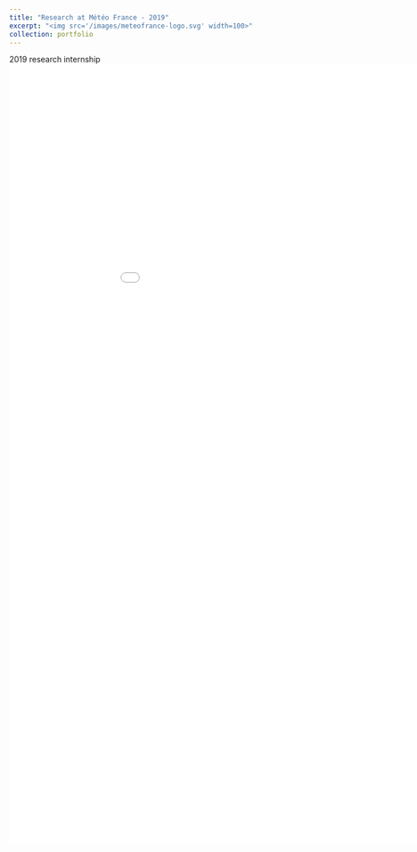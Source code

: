 ```yaml
---
title: "Research at Météo France - 2019"
excerpt: "<img src='/images/meteofrance-logo.svg' width=100>"
collection: portfolio
---
```


2019 research internship
<embed src="/files/poster_meteo_france.pdf" width="1000px" height="1400px" type='application/pdf'/>
